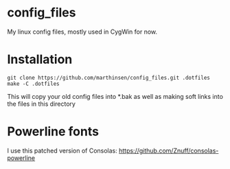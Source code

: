 config_files
============

My linux config files, mostly used in CygWin for now.

Installation
============
```
git clone https://github.com/marthinsen/config_files.git .dotfiles
make -C .dotfiles
```
This will copy your old config files into *.bak as well as making soft links into the files in this directory

Powerline fonts
===============
I use this patched version of Consolas: https://github.com/Znuff/consolas-powerline
